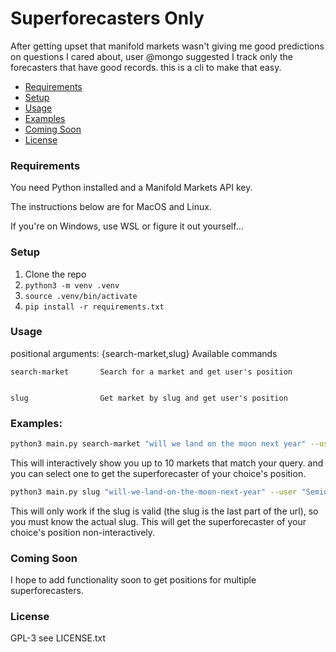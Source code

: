 # Superforecasters Only

After getting upset that manifold markets wasn't giving me good predictions on questions I cared about, user @mongo suggested I track only the forecasters that have good records. this is a cli to make that easy.

- [Requirements](#requirements)
- [Setup](#setup)
- [Usage](#usage)
- [Examples](#examples)
- [Coming Soon](#coming-soon)
- [License](#license)

### Requirements

You need Python installed and a Manifold Markets API key.

The instructions below are for MacOS and Linux.

If you're on Windows, use WSL or figure it out yourself...

### Setup

1. Clone the repo
2. `python3 -m venv .venv`
3. `source .venv/bin/activate`
4. `pip install -r requirements.txt`

### Usage


positional arguments:
  {search-market,slug}  Available commands


    search-market       Search for a market and get user's position


    slug                Get market by slug and get user's position

### Examples: 

```bash
python3 main.py search-market "will we land on the moon next year" --user "SemioticRivalry"
```

This will interactively show you up to 10 markets that match your query. and you can select one to get the superforecaster of your choice's position.

```bash
python3 main.py slug "will-we-land-on-the-moon-next-year" --user "SemioticRivalry"
```

This will only work if the slug is valid (the slug is the last part of the url), so you must know the actual slug.
This will get the superforecaster of your choice's position non-interactively.

### Coming Soon

I hope to add functionality soon to get positions for multiple superforecasters.


### License

GPL-3 see LICENSE.txt




